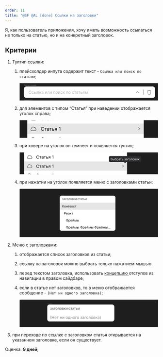 ```yaml
---
order: 11
title: "@SF @AL [done] Ссылки на заголовки"
---
```


Я, как пользователь приложения, хочу иметь возможность ссылаться не только на статью, но и на конкретный заголовок.

## Критерии

1. Тултип ссылки:

   1. плейсхолдер инпута содержит текст - `Ссылка или поиск по статьям`;

      ![](./_index-6.png)

   2. для элементов с типом “Статья” при наведении отображается уголок справа;

      ![](./_index.png)

   3. при ховере на уголок он темнеет и появляется тултип;

      ![](./_index-3.png "ховер на уголке")

   4. при нажатии на уголок появляется меню с заголовками статьи:

      ![](./_index-5.png)

2. Меню с заголовками:

   1. отображается список заголовков из статьи;

   2. ссылку на заголовок можно выбрать только нажатием мышью.

   3. перед текстом заголовка, использовать [концепцию ](./../../../../jun-2024/article-export/open-kv-ispravlenie-zamechaniy)отступов из навигации в правом сайдбаре;

   4. если в статье нет заголовков, то в меню отображается сообщение - `(Нет ни одного заголовка)`;

      ![](./_index-2.png)

3. при переходе по ссылке с заголовком статья открывается на указанном заголовке, если он существует.



Оценка: **9 дней**;